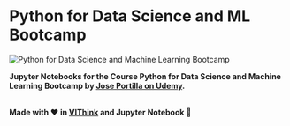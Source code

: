 # Python for Data Science and ML Bootcamp
![Python for Data Science and Machine Learning Bootcamp](https://www.filepicker.io/api/file/X22QMjLbSVe6dbpjcwZX)

**Jupyter Notebooks for the Course Python for Data Science and Machine Learning Bootcamp by [Jose Portilla on Udemy](https://www.udemy.com/python-for-data-science-and-machine-learning-bootcamp/).**<br /> <br /> 

__Made with :heart: in [VIThink](http://ai-vithink.github.io) and Jupyter Notebook :orange_book:__<br /> <br /> 
